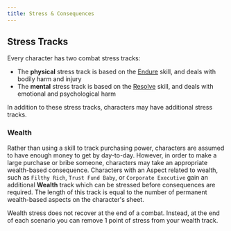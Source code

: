 ```yaml
---
title: Stress & Consequences
---
```


## Stress Tracks
Every character has two combat stress tracks:
- The **physical** stress track is based on the [Endure](skills/endure) skill, and deals with bodily harm and injury
- The **mental** stress track is based on the [Resolve](skills/resolve) skill, and deals with emotional and psychological harm

In addition to these stress tracks, characters may have additional stress tracks.

### Wealth
Rather than using a skill to track purchasing power, characters are assumed to have enough money to get by day-to-day.  However, in order to make a large purchase or bribe someone, characters may take an appropriate wealth-based consequence.  Characters with an Aspect related to wealth, such as `Filthy Rich`, `Trust Fund Baby`, or `Corporate Executive` gain an additional **Wealth** track which can be stressed before consequences are required. The length of this track is equal to the number of permanent wealth-based aspects on the character's sheet.

Wealth stress does not recover at the end of a combat. Instead, at the end of each scenario you can remove 1 point of stress from your wealth track.
